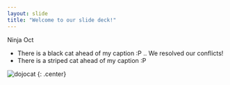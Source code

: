 ```yaml
---
layout: slide
title: "Welcome to our slide deck!"
---
```


Ninja Oct
- There is a black cat ahead of my caption :P .. We resolved our conflicts!
- There is a striped cat ahead of my caption :P

![dojocat](https://octodex.github.com/images/dojocat.jpg)
{: .center}
